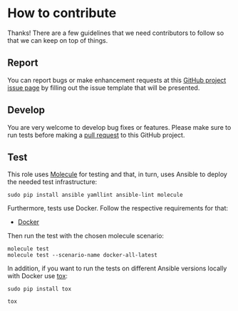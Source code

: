 # How to contribute

Thanks! There are a few guidelines that we need contributors to follow so that we can keep on top of things.

## Report

You can report bugs or make enhancement requests at this [GitHub project issue page](http://github.com/rembik/ansible-role-kickstart-iso/issues/new/choose) by filling out the issue template that will be presented.

## Develop

You are very welcome to develop bug fixes or features. Please make sure to run tests before making a [pull request](https://help.github.com/articles/creating-a-pull-request/) to this GitHub project.

## Test

This role uses [Molecule](https://github.com/ansible-community/molecule) for testing and that, in turn, uses Ansible to deploy the needed test infrastructure:

```shell
sudo pip install ansible yamllint ansible-lint molecule
```

Furthermore, tests use Docker. Follow the respective requirements for that:

- [Docker](http://github.com/rembik/ansible-role-kickstart-iso/tree/master/molecule/resources/docker/INSTALL.rst)

Then run the test with the chosen molecule scenario:

```shell
molecule test
molecule test --scenario-name docker-all-latest
```

In addition, if you want to run the tests on different Ansible versions locally with Docker use [tox](https://tox.readthedocs.io/en/latest/):

```shell
sudo pip install tox

tox
```
